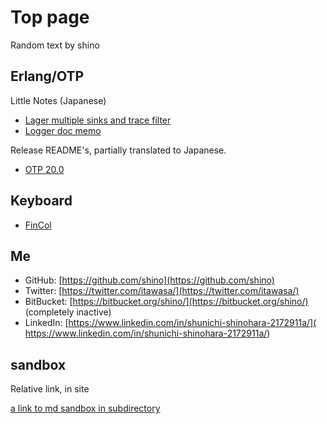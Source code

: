 # Top page

Random text by shino

## Erlang/OTP

Little Notes (Japanese)

- [Lager multiple sinks and trace filter](erlang/lager_sink_and_trace_filter.md)
- [Logger doc memo](erlang/logger.md)

Release README's, partially translated to Japanese.

- [OTP 20.0](erlang/release-readme/otp_src_20.0.readme.md)


## Keyboard

- [FinCol](keyboard/fincol.md)

## Me

- GitHub: [https://github.com/shino](https://github.com/shino)
- Twitter: [https://twitter.com/itawasa/](https://twitter.com/itawasa/)
- BitBucket: [https://bitbucket.org/shino/](https://bitbucket.org/shino/) (completely inactive)
- LinkedIn: [https://www.linkedin.com/in/shunichi-shinohara-2172911a/](
  https://www.linkedin.com/in/shunichi-shinohara-2172911a/)

## sandbox

Relative link, in site

[a link to md sandbox in subdirectory](sandbox/markdown-sandbox.md)

